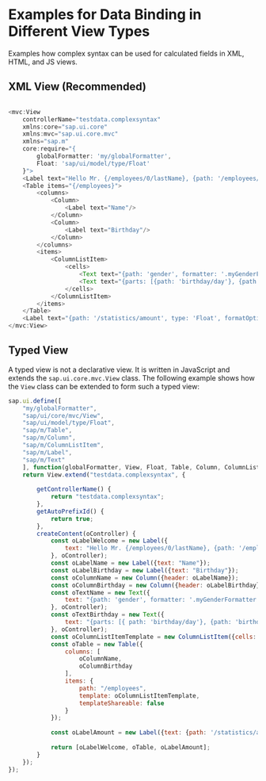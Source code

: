 <!-- loio25ab54b0113c4914999c43d07d3b71fe -->

# Examples for Data Binding in Different View Types

Examples how complex syntax can be used for calculated fields in XML, HTML, and JS views.



<a name="loio25ab54b0113c4914999c43d07d3b71fe__section_yqd_24p_rcb"/>

## XML View \(Recommended\)

```js

<mvc:View 
    controllerName="testdata.complexsyntax"
    xmlns:core="sap.ui.core"
    xmlns:mvc="sap.ui.core.mvc"
    xmlns="sap.m"
    core:require="{
        globalFormatter: 'my/globalFormatter',
        Float: 'sap/ui/model/type/Float'
    }">
    <Label text="Hello Mr. {/employees/0/lastName}, {path: '/employees/0/firstName', formatter: '.myFormatter'}"/>
    <Table items="{/employees}">
        <columns>
            <Column>
                <Label text="Name"/>
            </Column>
            <Column>
                <Label text="Birthday"/>
            </Column>
        </columns>
        <items>
            <ColumnListItem>
                <cells>
                    <Text text="{path: 'gender', formatter: '.myGenderFormatter'} {firstName}, {lastName}"/>
                    <Text text="{parts: [{path: 'birthday/day'}, {path: 'birthday/month'}, {path: 'birthday/year'}], formatter: 'globalFormatter'}"/>
                </cells>
            </ColumnListItem>
        </items>
    </Table>
    <Label text="{path: '/statistics/amount', type: 'Float', formatOptions: {minFractionDigits: 1}}"/>
</mvc:View>

```



<a name="loio25ab54b0113c4914999c43d07d3b71fe__section_gqr_g4p_rcb"/>

## Typed View

A typed view is not a declarative view. It is written in JavaScript and extends the `sap.ui.core.mvc.View` class. The following example shows how the `View` class can be extended to form such a typed view:

```js
sap.ui.define([
    "my/globalFormatter",
    "sap/ui/core/mvc/View",
    "sap/ui/model/type/Float",
    "sap/m/Table",
    "sap/m/Column",
    "sap/m/ColumnListItem",
    "sap/m/Label",
    "sap/m/Text"
    ], function(globalFormatter, View, Float, Table, Column, ColumnListItem, Label, Text) {
    return View.extend("testdata.complexsyntax", {
      
        getControllerName() {
            return "testdata.complexsyntax";
        },
        getAutoPrefixId() {
            return true;
        },
        createContent(oController) {
            const oLabelWelcome = new Label({ 
                text: "Hello Mr. {/employees/0/lastName}, {path: '/employees/0/firstName', formatter: '.myFormatter'}"
            }, oController);
            const oLabelName = new Label({text: "Name"});
            const oLabelBirthday = new Label({text: "Birthday"});
            const oColumnName = new Column({header: oLabelName});
            const oColumnBirthday = new Column({header: oLabelBirthday});
            const oTextName = new Text({
                text: "{path: 'gender', formatter: '.myGenderFormatter'} {firstName} {lastName}"
            }, oController);
            const oTextBirthday = new Text({
                text: "{parts: [{ path: 'birthday/day'}, {path: 'birthday/month'}, {path: 'birthday/year' }], formatter: 'globalFormatter'}"
            }, oController);
            const oColumnListItemTemplate = new ColumnListItem({cells: [oTextName, oTextBirthday]});
            const oTable = new Table({ 
                columns: [
                    oColumnName,
                    oColumnBirthday
                ],
                items: {
                    path: "/employees",
                    template: oColumnListItemTemplate,
                    templateShareable: false
                }
            });
            
            const oLabelAmount = new Label({text: {path: '/statistics/amount', type: 'Float'}});
            
            return [oLabelWelcome, oTable, oLabelAmount];
        }
    });
});
```

